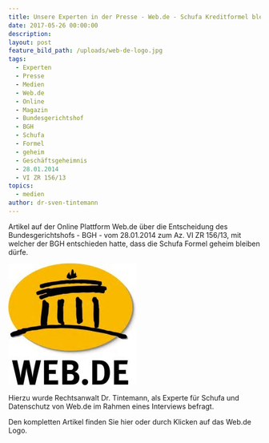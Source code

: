 ```yaml
---
title: Unsere Experten in der Presse - Web.de - Schufa Kreditformel bleibt geheim
date: 2017-05-26 00:00:00
description:
layout: post
feature_bild_path: /uploads/web-de-logo.jpg
tags:
  - Experten
  - Presse
  - Medien
  - Web.de
  - Online
  - Magazin
  - Bundesgerichtshof
  - BGH
  - Schufa
  - Formel
  - geheim
  - Geschäftsgeheimnis
  - 28.01.2014
  - VI ZR 156/13
topics:
  - medien
author: dr-sven-tintemann
---
```



Artikel auf der Online Plattform Web.de über die Entscheidung des Bundesgerichtshofs - BGH - vom 28.01.2014 zum Az. VI ZR 156/13, mit welcher der BGH entschieden hatte, dass die Schufa Formel geheim bleiben dürfe.

[![Web.de Logo - Fremde Marke](/uploads/versions/web-de-logo---x----256-243x---.jpg)](http://web.de/magazine/finanzen/wirtschaft/18560738-schufa-kreditformel-bleibt-geheim.html#.hero.Schufa:%20Hier%20blickt%20keiner%20durch.753.576)

Hierzu wurde Rechtsanwalt Dr. Tintemann, als Experte für Schufa und Datenschutz von Web.de im Rahmen eines Interviews befragt.

Den kompletten Artikel finden Sie hier oder durch Klicken auf das Web.de Logo.